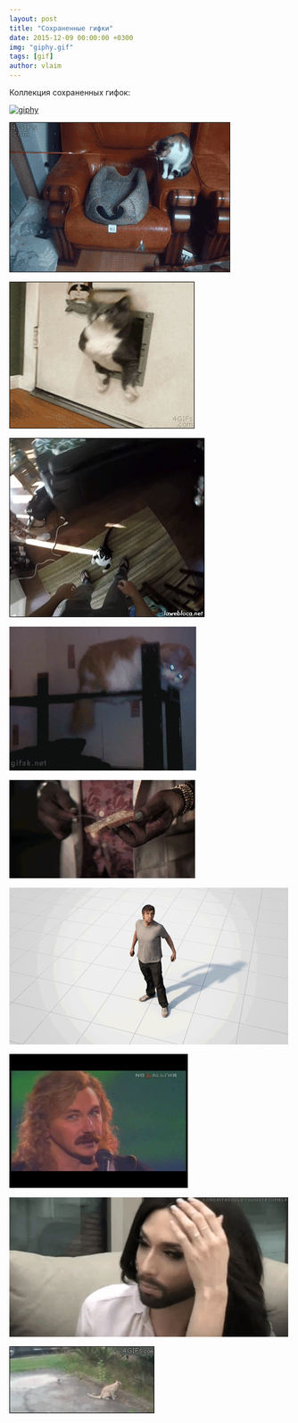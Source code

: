 ```yaml
---
layout: post
title: "Сохраненные гифки"
date: 2015-12-09 00:00:00 +0300
img: "giphy.gif"
tags: [gif]
author: vlaim
---
```


Коллекция сохраненных гифок:

[![giphy](/assets/img/giphy.gif)](/assets/img/giphy.gif)

![file (1)](/assets/img/file-1.gif)

[![file (2)](/assets/img/file-2.gif)](/assets/img/file-2.gif)

[![file (3)](/assets/img/file-3.gif)](/assets/img/file-3.gif)

[![file (4)](/assets/img/file-4.gif)](/assets/img/file-4.gif)

[![file](/assets/img/file.gif)](/assets/img/file.gif)

[![file2452](/assets/img/file2452.gif)](/assets/img/file2452.gif)

[![Igor_Nikolaev_-_Malinovoe_Vino_3](/assets/img/Igor_Nikolaev_-_Malinovoe_Vino_3.gif)](/assets/img/Igor_Nikolaev_-_Malinovoe_Vino_3.gif)

[![Konchita](/assets/img/Konchita.gif)](/assets/img/Konchita.gif)

[![Kototvet](/assets/img/Kototvet.gif)](/assets/img/Kototvet.gif)